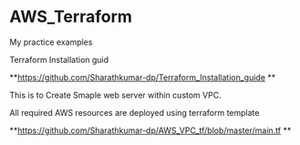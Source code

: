 # AWS_Terraform
My practice examples

Terraform Installation guid

**https://github.com/Sharathkumar-dp/Terraform_Installation_guide
**

This is to Create Smaple web server within custom VPC.

All required AWS resources are deployed using terraform template

**https://github.com/Sharathkumar-dp/AWS_VPC_tf/blob/master/main.tf
**
